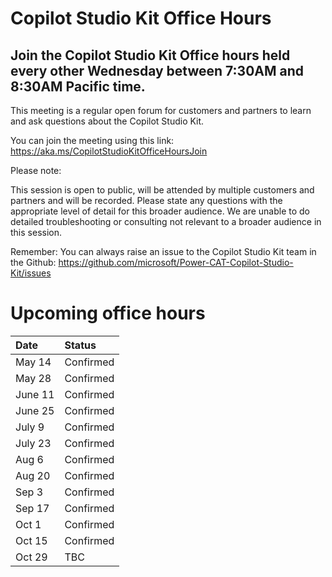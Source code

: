 # Copilot Studio Kit Office Hours
## Join the Copilot Studio Kit Office hours held every other Wednesday between 7:30AM and 8:30AM Pacific time.

This meeting is a regular open forum for customers and partners to learn and ask questions about the Copilot Studio Kit.

You can join the meeting using this link:
https://aka.ms/CopilotStudioKitOfficeHoursJoin

Please note:

This session is open to public, will be attended by multiple customers and partners and will be recorded.
Please state any questions with the appropriate level of detail for this broader audience.
We are unable to do detailed troubleshooting or consulting not relevant to a broader audience in this session.

Remember: You can always raise an issue to the Copilot Studio Kit team in the Github: https://github.com/microsoft/Power-CAT-Copilot-Studio-Kit/issues

# Upcoming office hours
| Date | Status |
| :-- | :-- |
| May 14 | Confirmed |
| May 28 | Confirmed |
| June 11 | Confirmed |
| June 25 | Confirmed |
| July 9 | Confirmed |
| July 23 | Confirmed |
| Aug 6 | Confirmed |
| Aug 20 | Confirmed |
| Sep 3 | Confirmed |
| Sep 17 | Confirmed |
| Oct 1 | Confirmed |
| Oct 15 | Confirmed |
| Oct 29 | TBC |

